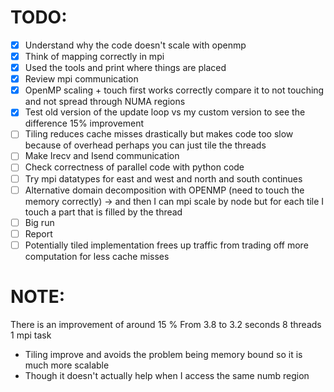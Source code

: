 # TODO:

- [x] Understand why the code doesn't scale with openmp
- [x] Think of mapping correctly in mpi
- [x] Used the tools and print where things are placed
- [x] Review mpi communication
- [x] OpenMP scaling + touch first works correctly compare it to not touching and not spread through NUMA regions
- [x] Test old version of the update loop vs my custom version to see the difference 15% improvement
- [ ] Tiling reduces cache misses drastically but makes code too slow because of overhead perhaps you can just tile the threads
- [ ] Make Irecv and Isend communication
- [ ] Check correctness of parallel code with python code
- [ ] Try mpi datatypes for east and west and north and south continues
- [ ] Alternative domain decomposition with OPENMP (need to touch the memory correctly) -> and then I can mpi scale by node
      but for each tile I touch a part that is filled by the thread
- [ ] Big run
- [ ] Report
- [ ] Potentially tiled implementation frees up traffic from trading off more computation for less cache misses

# NOTE:

There is an improvement of around 15 %
From 3.8 to 3.2 seconds 8 threads 1 mpi task

- Tiling improve and avoids the problem being memory bound so it is much more scalable
- Though it doesn't actually help when I access the same numb region

